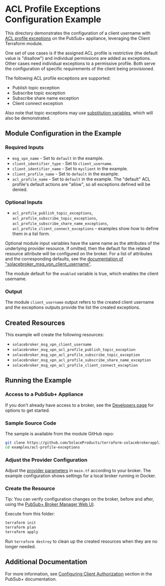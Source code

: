 # ACL Profile Exceptions Configuration Example

This directory demonstrates the configuration of a client username with [ACL profile exceptions](https://docs.solace.com/Security/Managing-Access-Control-Lists.htm) on the PubSub+ appliance, leveraging the Client Terraform module.

One set of use cases is if the assigned ACL profile is restrictive (the default value is "disallow") and individual permissions are added as exceptions. Other cases need individual exceptions to a permissive profile. Both serve the configuration of specific requirements of the client being provisioned.

The following ACL profile exceptions are supported:
* Publish topic exception
* Subscribe topic exception
* Subscribe share name exception
* Client connect exception

Also note that topic exceptions may use [substitution variables](https://docs.solace.com/Security/Granting-Clients-Access.htm#Using), which will also be demonstrated.

## Module Configuration in the Example

### Required Inputs

* `msg_vpn_name` - Set to `default` in the example.
* `client_identifier_type` - Set to `client_username`.
* `client_identifier_name` - Set to `myclient` in the example.
* `client_profile_name` - Set to `default` in the example.
* `acl_profile_name` - Set to `default` in the example. The "default" ACL profile's default actions are "allow", so all exceptions defined will be denied.

### Optional Inputs

* `acl_profile_publish_topic_exceptions`, `acl_profile_subscribe_topic_exceptions`, `acl_profile_subscribe_share_name_exceptions`, `acl_profile_client_connect_exceptions` - examples show how to define them in a list form.

Optional module input variables have the same name as the attributes of the underlying provider resource. If omitted, then the default for the related resource attribute will be configured on the broker. For a list of attributes and the corresponding defaults, see the [documentation of "solacebroker_msg_vpn_client_username"](https://registry.terraform.io/providers/SolaceProducts/solacebrokerappliance/latest/docs/resources/msg_vpn_client_username#optional).

The module default for the `enabled` variable is true, which enables the client username.

### Output

The module `client_username` output refers to the created client username and the exceptions outputs provide the list the created exceptions.

## Created Resources

This example will create the following resources:

* `solacebroker_msg_vpn_client_username`
* `solacebroker_msg_vpn_acl_profile_publish_topic_exception`
* `solacebroker_msg_vpn_acl_profile_subscribe_topic_exception`
* `solacebroker_msg_vpn_acl_profile_subscribe_share_name_exception`
* `solacebroker_msg_vpn_acl_profile_client_connect_exception`

## Running the Example

### Access to a PubSub+ Appliance

If you don't already have access to a broker, see the [Developers page](https://www.solace.dev/) for options to get started.

### Sample Source Code

The sample is available from the module GitHub repo:

```bash
git clone https://github.com/SolaceProducts/terraform-solacebrokerappliance-rest-delivery.git
cd examples/acl-profile-exceptions
```

### Adjust the Provider Configuration

Adjust the [provider parameters](https://registry.terraform.io/providers/SolaceProducts/solacebrokerappliance/latest/docs#schema) in `main.tf` according to your broker. The example configuration shows settings for a local broker running in Docker.

### Create the Resource

Tip: You can verify configuration changes on the broker, before and after, using the [PubSub+ Broker Manager Web UI](https://docs.solace.com/Admin/Broker-Manager/PubSub-Manager-Overview.htm).

Execute from this folder:

```bash
terraform init
terraform plan
terraform apply
```

Run `terraform destroy` to clean up the created resources when they are no longer needed.

## Additional Documentation

For more information, see [Configuring Client Authorization](https://docs.solace.com/Security/Configuring-Client-Authorization.htm) section in the PubSub+ documentation.
